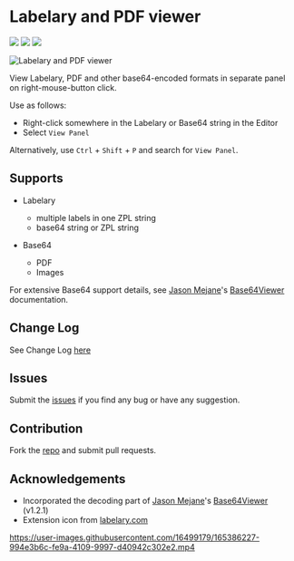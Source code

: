 # Labelary and PDF viewer

[![](https://vsmarketplacebadge.apphb.com/version-short/roelkneepkens.labelary.svg)](https://marketplace.visualstudio.com/items?itemName=roelkneepkens.labelary)
[![](https://vsmarketplacebadge.apphb.com/installs-short/roelkneepkens.labelary.svg)](https://marketplace.visualstudio.com/items?itemName=roelkneepkens.labelary)
[![](https://vsmarketplacebadge.apphb.com/rating-short/roelkneepkens.labelary.svg)](https://marketplace.visualstudio.com/items?itemName=roelkneepkens.labelary)

![Labelary and PDF viewer](https://raw.githubusercontent.com/roelkneepkens/labelary-extension/main/img/labelary-use-gif.gif)

View Labelary, PDF and other base64-encoded formats in separate panel on right-mouse-button click.

Use as follows:
- Right-click somewhere in the Labelary or Base64 string in the Editor
- Select `View Panel`

Alternatively, use `Ctrl` + `Shift` + `P` and search for `View Panel`.

## Supports
- Labelary
  - multiple labels in one ZPL string
  - base64 string or ZPL string

- Base64
  - PDF
  - Images

For extensive Base64 support details, see [Jason Mejane](https://marketplace.visualstudio.com/publishers/JasonMejane)'s [Base64Viewer](https://marketplace.visualstudio.com/items?itemName=JasonMejane.base64viewer) documentation.

## Change Log
See Change Log [here](CHANGELOG.md)

## Issues
Submit the [issues](https://github.com/roelkneepkens/labelary-extension/issues) if you find any bug or have any suggestion.

## Contribution
Fork the [repo](https://github.com/roelkneepkens/labelary-extension/) and submit pull requests.

## Acknowledgements
- Incorporated the decoding part of [Jason Mejane](https://marketplace.visualstudio.com/publishers/JasonMejane)'s [Base64Viewer](https://marketplace.visualstudio.com/items?itemName=JasonMejane.base64viewer) (v1.2.1)
- Extension icon from [labelary.com](http://labelary.com/)

https://user-images.githubusercontent.com/16499179/165386227-994e3b6c-fe9a-4109-9997-d40942c302e2.mp4

